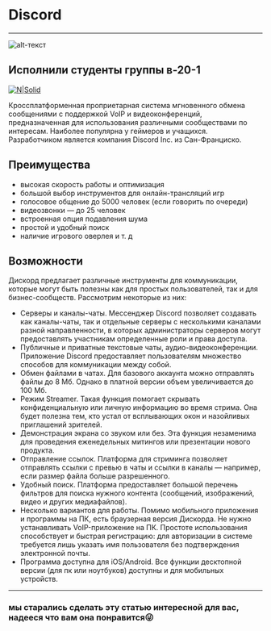 # Discord
***
![alt-текст](https://pletaura.com/wp-content/uploads/2020/07/featured.png "Текст заголовка логотипа 1")

## Исполнили студенты группы в-20-1
[![N|Solid](https://cldup.com/dTxpPi9lDf.thumb.png)](https://nodesource.com/products/nsolid)


Кроссплатформенная проприетарная система мгновенного обмена сообщениями с поддержкой VoIP и видеоконференций, предназначенная для использования различными сообществами по интересам. Наиболее популярна у геймеров и учащихся. Разработчиком является компания Discord Inc. из Сан-Франциско.

## Преимущества

- высокая скорость работы и оптимизация
- большой выбор инструментов для онлайн-трансляций игр
- голосовое общение до 5000 человек (если говорить по очереди)
- видеозвонки — до 25 человек
- встроенная опция подавления шума
- простой и удобный поиск
- наличие игрового оверлея и т. д

## Возможности

Дискорд предлагает различные инструменты для коммуникации, которые могут быть полезны как для простых пользователей, так и для бизнес-сообществ. Рассмотрим некоторые из них:
- Серверы и каналы-чаты. Мессенджер Discord позволяет создавать как каналы-чаты, так и отдельные серверы с несколькими каналами разной направленности, в которых администраторы серверов могут предоставлять участникам определенные роли и права доступа.
- Публичные и приватные текстовые чаты, аудио-видеоконференции. Приложение Discord предоставляет пользователям множество способов для коммуникации между собой.
- Обмен файлами в чатах. Для базового аккаунта можно отправлять файлы до 8 Мб. Однако в платной версии объем увеличивается до 100 Мб. 
- Режим Streamer. Такая функция помогает скрывать конфиденциальную или личную информацию во время стрима. Она будет полезна тем, кто устал от всплывающих окон и назойливых приглашений зрителей. 
- Демонстрация экрана со звуком или без. Эта функция незаменима для проведения еженедельных митингов или презентации нового продукта. 
- Отправление ссылок. Платформа для стриминга позволяет отправлять ссылки с превью в чаты и ссылки в каналы — например, если размер файла больше разрешенного.
- Удобный поиск. Платформа предоставляет большой перечень фильтров для поиска нужного контента (сообщений, изображений, видео и других медиафайлов). 
- Несколько вариантов для работы. Помимо мобильного приложения и программы на ПК, есть браузерная версия Дискорда. Не нужно устанавливать VoIP-приложение на ПК. Простоте использования способствует и быстрая регистрацию: для авторизации в системе требуется лишь указать имя пользователя без подтверждения электронной почты. 
- Программа доступна для iOS/Android. Все функции десктопной версии (для пк или ноутбуков) доступны и для мобильных устройств.
***
### мы старались сделать эту статью интересной для вас, надееся что вам она понравится😜

